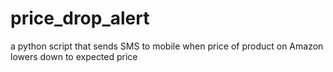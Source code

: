 # price_drop_alert
a python script that sends SMS to mobile when price of product on Amazon lowers down to expected price
